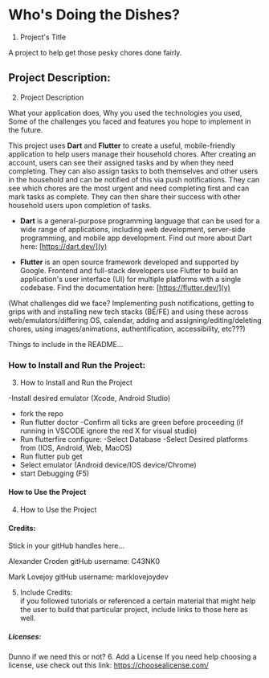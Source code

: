 # Who's Doing the Dishes?

1. Project's Title

A project to help get those pesky chores done fairly.

## Project Description:

2. Project Description

What your application does,
Why you used the technologies you used,
Some of the challenges you faced and features you hope to implement in the future.
   
This project uses **Dart** and **Flutter** to create a useful, mobile-friendly application to help users manage their household chores.  After creating an account, users can see their assigned tasks and by when they need completing.  They can also assign tasks to both themselves and other users in the household and can be notified of this via push notifications.  They can see which chores are the most urgent and need completing first and can mark tasks as complete.  They can then share their success with other household users upon completion of tasks.

-  **Dart** is a general-purpose programming language that can be used for a wide range of applications, including web development, server-side programming, and mobile app development.  Find out more about Dart here:  [https://dart.dev/](y)

-  **Flutter** is an open source framework developed and supported by Google. Frontend and full-stack developers use Flutter to build an application's user interface (UI) for multiple platforms with a single codebase.  Find the documentation here:  [https://flutter.dev/](y)


(What challenges did we face?  Implementing push notifications, getting to grips with and installing new tech stacks (BE/FE) and using these across web/emulators/differing OS, calendar, adding and assigning/editing/deleting chores, using images/animations, authentification, accessibility, etc???)


Things to include in the README...

### How to Install and Run the Project:

3. How to Install and Run the Project

-Install desired emulator (Xcode, Android Studio)
- fork the repo
- Run flutter doctor
      -Confirm all ticks are green before proceeding (if running in VSCODE ignore the red X for visual studio)
- Run flutterfire configure:
      -Select Database
      -Select Desired platforms from (IOS, Android, Web, MacOS)
- Run flutter pub get
- Select emulator (Android device/IOS device/Chrome)
- start Debugging (F5)

#### How to Use the Project

4. How to Use the Project


#### Credits:

Stick in your gitHub handles here...

Alexander Croden
gitHub username: C43NK0

Mark Lovejoy
gitHub username: marklovejoydev

5. Include Credits:  
      if you followed tutorials or referenced a certain material that might help the user to build that particular project, include links to those here as well.


##### Licenses:

Dunno if we need this or not?
6. Add a License
      If you need help choosing a license, use check out this link: https://choosealicense.com/


   
